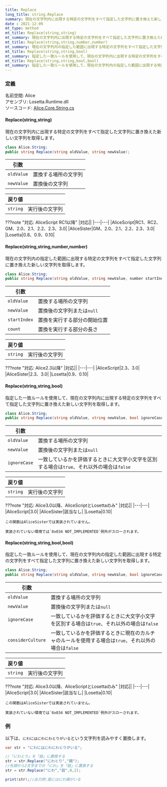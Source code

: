 ```yaml
---
title: Replace
long_title: string.Replace
summary: 現在の文字列内に出現する特定の文字列をすべて指定した文字列に置き換えた新しい文字列を取得します。
date : 2021-12-09
mt_type: method
mt_title: Replace(string,string)
mt_summary: 現在の文字列内に出現する特定の文字列をすべて指定した文字列に置き換えた新しい文字列を取得します。
mt_title: Replace(string,string,number,number)
mt_summary: 現在の文字列内の指定した範囲に出現する特定の文字列をすべて指定した文字列に置き換えた新しい文字列を取得します。
mt_title: Replace(string,string,bool)
mt_summary: 指定した一致ルールを使用して、現在の文字列内に出現する特定の文字列をすべて指定した文字列に置き換えた新しい文字列を取得します。
mt_title: Replace(string,string,bool,bool)
mt_summary: 指定した一致ルールを使用して、現在の文字列内の指定した範囲に出現する特定の文字列をすべて指定した文字列に置き換えた新しい文字列を取得します。
---
```


### 定義
名前空間: Alice<br/>
アセンブリ: Losetta.Runtime.dll<br/>
ソースコード: [Alice.Core.String.cs](https://github.com/WSOFT-Project/Losetta/blob/master/Losetta.Runtime/Core/Extension/Alice.Core.String.cs)

#### Replace(string,string)

現在の文字列内に出現する特定の文字列をすべて指定した文字列に置き換えた新しい文字列を取得します。

```cs title="AliceScript"
class Alice.String;
public string Replace(string oldValue, string newValue);
```

|引数| |
|-|-|
|`oldValue`|置換する場所の文字列|
|`newValue`|置換後の文字列|

|戻り値| |
|-|-|
|`string`|実行後の文字列|

???note "対応: AliceScript RC1以降"
    |対応||
    |---|---|
    |AliceScript|RC1、RC2、GM、2.0、2.1、2.2、2.3、3.0|
    |AliceSister|GM、2.0、2.1、2.2、2.3、3.0|
    |Losetta|0.8、0.9、0.10|

#### Replace(string,string,number,number)

現在の文字列内の指定した範囲に出現する特定の文字列をすべて指定した文字列に置き換えた新しい文字列を取得します。

```cs title="AliceScript"
class Alice.String;
public string Replace(string oldValue, string newValue, number startIndex, number length);
```

|引数| |
|-|-|
|`oldValue`|置換する場所の文字列|
|`newValue`|置換後の文字列または`null`|
|`startIndex`|置換を実行する部分の開始位置|
|`count`|置換を実行する部分の長さ|

|戻り値| |
|-|-|
|`string`|実行後の文字列|

???note "対応: Alice2.3以降"
    |対応||
    |---|---|
    |AliceScript|2.3、3.0|
    |AliceSister|2.3、3.0|
    |Losetta|0.9、0.10|

#### Replace(string,string,bool)

指定した一致ルールを使用して、現在の文字列内に出現する特定の文字列をすべて指定した文字列に置き換えた新しい文字列を取得します。

```cs title="AliceScript"
class Alice.String;
public string Replace(string oldValue, string newValue, bool ignoreCase);
```

|引数| |
|-|-|
|`oldValue`|置換する場所の文字列|
|`newValue`|置換後の文字列または`null`|
|`ignoreCase`|一致しているかを評価するときに大文字小文字を区別する場合は`true`、それ以外の場合は`false`|

|戻り値| |
|-|-|
|`string`|実行後の文字列|

???note "対応: Alice3.0以降、AliceScriptとLosettaのみ"
    |対応||
    |---|---|
    |AliceScript|3.0|
    |AliceSister|該当なし|
    |Losetta|0.10|

    この関数はAliceSisterでは実装されていません。

    実装されていない環境では`0x034 NOT_IMPLEMENTED`例外がスローされます。

#### Replace(string,string,bool,bool)

指定した一致ルールを使用して、現在の文字列内の指定した範囲に出現する特定の文字列をすべて指定した文字列に置き換えた新しい文字列を取得します。

```cs title="AliceScript"
class Alice.String;
public string Replace(string oldValue, string newValue, bool ignoreCase, bool considerCulture);
```

|引数| |
|-|-|
|`oldValue`|置換する場所の文字列|
|`newValue`|置換後の文字列または`null`|
|`ignoreCase`|一致しているかを評価するときに大文字小文字を区別する場合は`true`、それ以外の場合は`false`|
|`considerCulture`|一致しているかを評価するときに現在のカルチャのルールを使用する場合は`true`、それ以外の場合は`false`|

|戻り値| |
|-|-|
|`string`|実行後の文字列|


???note "対応: Alice3.0以降、AliceScriptとLosettaのみ"
    |対応||
    |---|---|
    |AliceScript|3.0|
    |AliceSister|該当なし|
    |Losetta|0.10|

    この関数はAliceSisterでは実装されていません。

    実装されていない環境では`0x034 NOT_IMPLEMENTED`例外がスローされます。

### 例
以下は、`にわにはにわにわとりがいる`という文字列を読みやすく置換します。

```cs title="AliceScript"
var str = "にわにはにわにわとりがいる";

//「にわとり」を「庭」に置換する
str = str.Replace("にわとり","鶏");
//先頭から2文字までの「にわ」を「庭」に置換する
str = str.Replace("にわ","庭",0,2);

print(str);//出力例:庭にはにわ鶏がいる
```
